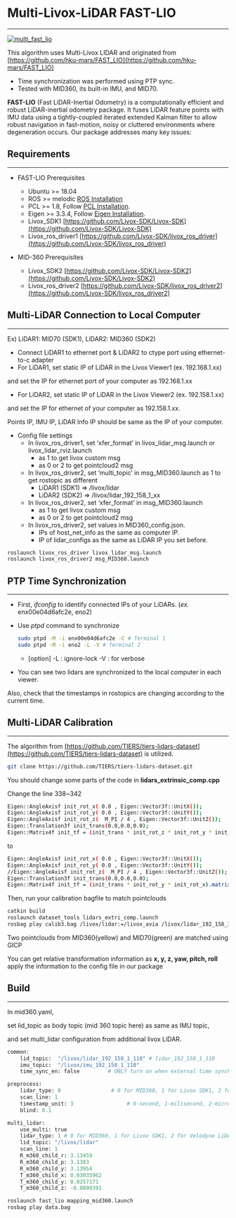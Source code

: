 # Multi-Livox-LiDAR FAST-LIO

---

[![multi_fast_lio](https://user-images.githubusercontent.com/47074271/234742994-20d127e4-7d45-4179-884a-6ab18f649af3.jpg)](https://www.youtube.com/watch?v=FcOf_IFVa_Y&t=311s)


This algorithm uses Multi-Livox LIDAR and originated from [https://github.com/hku-mars/FAST_LIO](https://github.com/hku-mars/FAST_LIO)

- Time synchronization was performed using PTP sync.
- Tested with MID360, its built-in IMU, and MID70.

**FAST-LIO**
 (Fast LiDAR-Inertial Odometry) is a computationally efficient and robust LiDAR-inertial odometry package. It fuses LiDAR feature points with IMU data using a tightly-coupled iterated extended Kalman filter to allow robust navigation in fast-motion, noisy or cluttered environments where degeneration occurs. Our package addresses many key issues:

## Requirements

---

- FAST-LIO Prerequisites
    - Ubuntu >= 18.04
    - ROS >= melodic [ROS Installation](http://wiki.ros.org/ROS/Installation)
    - PCL >= 1.8, Follow [PCL Installation](http://www.pointclouds.org/downloads/linux.html).
    - Eigen >= 3.3.4, Follow [Eigen Installation](http://eigen.tuxfamily.org/index.php?title=Main_Page).
    - Livox_SDK1 [https://github.com/Livox-SDK/Livox-SDK](https://github.com/Livox-SDK/Livox-SDK)
    - Livox_ros_driver1 [https://github.com/Livox-SDK/livox_ros_driver](https://github.com/Livox-SDK/livox_ros_driver)

- MID-360 Prerequisites
    - Livox_SDK2 [https://github.com/Livox-SDK/Livox-SDK2](https://github.com/Livox-SDK/Livox-SDK2)
    - Livox_ros_driver2 [https://github.com/Livox-SDK/livox_ros_driver2](https://github.com/Livox-SDK/livox_ros_driver2)

## Multi-LiDAR Connection to Local Computer

---

Ex) LiDAR1: MID70 (SDK1), LiDAR2: MID360 (SDK2)

- Connect LiDAR1 to ethernet port & LiDAR2 to ctype port using ethernet-to-c adapter
- For LiDAR1, set static IP of LiDAR in the Livox Viewer1 (ex. 192.168.1.xx)

and set the IP for ethernet port of your computer as 192.168.1.xx

- For LiDAR2, set static IP of LiDAR in the Livox Viewer2 (ex. 192.158.1.xx)

and set the IP for ethernet of your computer as 192.158.1.xx.

Points IP, IMU IP, LiDAR Info IP should be same as the IP of your computer.

- Config file settings
    - In livox_ros_driver1, set ‘xfer_format’ in livox_lidar_msg.launch or livox_lidar_rviz.launch
        - as 1 to get livox custom msg
        - as 0 or 2 to get pointcloud2 msg
    - In livox_ros_driver2, set ‘multi_topic’ in msg_MID360.launch as 1 to get rostopic as different
        - LiDAR1 (SDK1) ⇒ /livox/lidar
        - LiDAR2 (SDK2) ⇒ /livox/lidar_192_158_1_xx
    - In livox_ros_driver2, set ‘xfer_format’ in msg_MID360.launch
        - as 1 to get livox custom msg
        - as 0 or 2 to get pointcloud2 msg
    - In livox_ros_driver2, set values in MID360_config.json.
        - IPs of host_net_info as the same as computer IP.
        - IP of lidar_configs as the same as LiDAR IP you set before.


```bash
roslaunch livox_ros_driver livox_lidar_msg.launch
roslaunch livox_ros_driver2 msg_MID360.launch
```

## PTP Time Synchronization

---

- First, *ifconfig* to identify connected IPs of your LiDARs. (*ex.* enx00e04d6afc2e, eno2)
- Use *ptpd* command to synchronize

    ```bash
    sudo ptpd -M -i enx00e04d6afc2e -C # Terminal 1
    sudo ptpd -M -i eno2 -L -V # Terminal 2
    ```

    - [option]
        -L : ignore-lock
        -V : for verbose

- You can see two lidars are synchronized to the local computer in each viewer.

Also, check that the timestamps in rostopics are changing according to the current time.

## Multi-LiDAR Calibration

---

The algorithm from [https://github.com/TIERS/tiers-lidars-dataset](https://github.com/TIERS/tiers-lidars-dataset) is utilized.

```bash
git clone https://github.com/TIERS/tiers-lidars-dataset.git
```

You should change some parts of the code in **lidars_extrinsic_comp.cpp**

Change the line 338~342

```bash
Eigen::AngleAxisf init_rot_x( 0.0 , Eigen::Vector3f::UnitX());
Eigen::AngleAxisf init_rot_y( 0.0 , Eigen::Vector3f::UnitY());
Eigen::AngleAxisf init_rot_z(  M_PI / 4 , Eigen::Vector3f::UnitZ());
Eigen::Translation3f init_trans(0.0,0.0,0.0);
Eigen::Matrix4f init_tf = (init_trans * init_rot_z * init_rot_y * init_rot_x).matrix();
```

to

```bash
Eigen::AngleAxisf init_rot_x( 0.0 , Eigen::Vector3f::UnitX());
Eigen::AngleAxisf init_rot_y( 0.0 , Eigen::Vector3f::UnitY());
//Eigen::AngleAxisf init_rot_z(  M_PI / 4 , Eigen::Vector3f::UnitZ());
Eigen::Translation3f init_trans(0.0,0.0,0.0);
Eigen::Matrix4f init_tf = (init_trans * init_rot_y * init_rot_x).matrix();
```

Then, run your calibration bagfile to match pointclouds

```bash
catkin build
roslaunch dataset_tools lidars_extri_comp.launch
rosbag play calib3.bag /livox/lidar:=/livox_avia /livox/lidar_192_158_1_110:=/os_cloud_node/points
```

Two pointclouds from MID360(yellow) and MID70(green) are matched using GICP

You can get relative transformation information as **x, y, z, yaw, pitch, roll**
apply the information to the config file in our package

## Build

---

In mid360.yaml,

set lid_topic as body topic (mid 360 topic here) as same as IMU topic,

and set multi_lidar configuration from additional livox LiDAR.

```python
common:
    lid_topic:  "/livox/lidar_192_158_1_110" # lidar_192_158_1_110
    imu_topic:  "/livox/imu_192_158_1_110"
    time_sync_en: false         # ONLY turn on when external time synchronization is really not possible

preprocess:
    lidar_type: 0                # 0 for MID360, 1 for Livox SDK1, 2 for Velodyne LiDAR, 3 for ouster LiDAR,
    scan_line: 1
    timestamp_unit: 3                 # 0-second, 1-milisecond, 2-microsecond, 3-nanosecond.
    blind: 0.1

multi_lidar:
    use_multi: true
    lidar_type: 1 # 0 for MID360, 1 for Livox SDK1, 2 for Velodyne LiDAR, 3 for ouster LiDAR,
    lid_topic: "/livox/lidar"
    scan_line: 1
    R_m360_child_r: 3.13459
    R_m360_child_p: 3.1383
    R_m360_child_y: 3.13954
    T_m360_child_x: 0.03035962
    T_m360_child_y: 0.0257171
    T_m360_child_z: -0.0890391
```

```bash
roslaunch fast_lio mapping_mid360.launch
rosbag play data.bag
```
